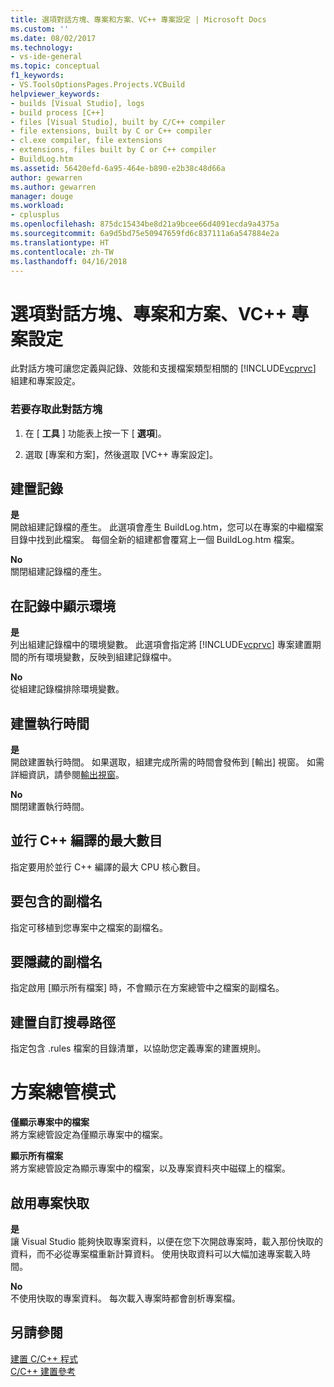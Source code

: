 ```yaml
---
title: 選項對話方塊、專案和方案、VC++ 專案設定 | Microsoft Docs
ms.custom: ''
ms.date: 08/02/2017
ms.technology:
- vs-ide-general
ms.topic: conceptual
f1_keywords:
- VS.ToolsOptionsPages.Projects.VCBuild
helpviewer_keywords:
- builds [Visual Studio], logs
- build process [C++]
- files [Visual Studio], built by C/C++ compiler
- file extensions, built by C or C++ compiler
- cl.exe compiler, file extensions
- extensions, files built by C or C++ compiler
- BuildLog.htm
ms.assetid: 56420efd-6a95-464e-b890-e2b38c48d66a
author: gewarren
ms.author: gewarren
manager: douge
ms.workload:
- cplusplus
ms.openlocfilehash: 875dc15434be8d21a9bcee66d4091ecda9a4375a
ms.sourcegitcommit: 6a9d5bd75e50947659fd6c837111a6a547884e2a
ms.translationtype: HT
ms.contentlocale: zh-TW
ms.lasthandoff: 04/16/2018
---
```

# <a name="vc-project-settings-projects-and-solutions-options-dialog-box"></a>選項對話方塊、專案和方案、VC++ 專案設定
此對話方塊可讓您定義與記錄、效能和支援檔案類型相關的 [!INCLUDE[vcprvc](../../code-quality/includes/vcprvc_md.md)] 組建和專案設定。  
  
### <a name="to-access-this-dialog-box"></a>若要存取此對話方塊  
  
1.  在 [ **工具** ] 功能表上按一下 [ **選項**]。  
  
2.  選取 [專案和方案]，然後選取 [VC++ 專案設定]。  
 
## <a name="build-logging"></a>建置記錄  
 **是**  
  開啟組建記錄檔的產生。 此選項會產生 BuildLog.htm，您可以在專案的中繼檔案目錄中找到此檔案。 每個全新的組建都會覆寫上一個 BuildLog.htm 檔案。  
  
 **No**  
  關閉組建記錄檔的產生。  

## <a name="show-environment-in-log"></a>在記錄中顯示環境  
 **是**  
 列出組建記錄檔中的環境變數。 此選項會指定將 [!INCLUDE[vcprvc](../../code-quality/includes/vcprvc_md.md)] 專案建置期間的所有環境變數，反映到組建記錄檔中。  
  
 **No**  
 從組建記錄檔排除環境變數。  

## <a name="build-timing"></a>建置執行時間  
 **是**  
  開啟建置執行時間。 如果選取，組建完成所需的時間會發佈到 [輸出] 視窗。 如需詳細資訊，請參閱[輸出視窗](../../ide/reference/output-window.md)。  
  
 **No**  
 關閉建置執行時間。  
   
## <a name="maximum-concurrent-c-compilations"></a>並行 C++ 編譯的最大數目  
  指定要用於並行 C++ 編譯的最大 CPU 核心數目。  
  
## <a name="extensions-to-include"></a>要包含的副檔名  
  指定可移植到您專案中之檔案的副檔名。  

## <a name="extensions-to-hide"></a>要隱藏的副檔名  
  指定啟用 [顯示所有檔案] 時，不會顯示在方案總管中之檔案的副檔名。  

 ## <a name="build-customization-search-path"></a>建置自訂搜尋路徑  
  指定包含 .rules 檔案的目錄清單，以協助您定義專案的建置規則。  

# <a name="solution-explorer-mode"></a>方案總管模式  
 **僅顯示專案中的檔案**  
  將方案總管設定為僅顯示專案中的檔案。  
  
 **顯示所有檔案**  
  將方案總管設定為顯示專案中的檔案，以及專案資料夾中磁碟上的檔案。  

## <a name="enable-project-caching"></a>啟用專案快取
**是**  
讓 Visual Studio 能夠快取專案資料，以便在您下次開啟專案時，載入那份快取的資料，而不必從專案檔重新計算資料。 使用快取資料可以大幅加速專案載入時間。   

**No**  
不使用快取的專案資料。 每次載入專案時都會剖析專案檔。

## <a name="see-also"></a>另請參閱  
 [建置 C/C++ 程式](/cpp/build/building-c-cpp-programs)   
 [C/C++ 建置參考](/cpp/build/reference/c-cpp-building-reference)